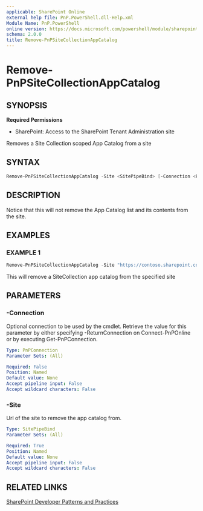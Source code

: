 ```yaml
---
applicable: SharePoint Online
external help file: PnP.PowerShell.dll-Help.xml
Module Name: PnP.PowerShell
online version: https://docs.microsoft.com/powershell/module/sharepoint-pnp/remove-pnpsitecollectionappcatalog
schema: 2.0.0
title: Remove-PnPSiteCollectionAppCatalog
---
```


# Remove-PnPSiteCollectionAppCatalog

## SYNOPSIS

**Required Permissions**

* SharePoint: Access to the SharePoint Tenant Administration site

Removes a Site Collection scoped App Catalog from a site

## SYNTAX

```powershell
Remove-PnPSiteCollectionAppCatalog -Site <SitePipeBind> [-Connection <PnPConnection>] [<CommonParameters>]
```

## DESCRIPTION
Notice that this will not remove the App Catalog list and its contents from the site.

## EXAMPLES

### EXAMPLE 1
```powershell
Remove-PnPSiteCollectionAppCatalog -Site "https://contoso.sharepoint.com/sites/FinanceTeamsite"
```

This will remove a SiteCollection app catalog from the specified site

## PARAMETERS

### -Connection
Optional connection to be used by the cmdlet. Retrieve the value for this parameter by either specifying -ReturnConnection on Connect-PnPOnline or by executing Get-PnPConnection.

```yaml
Type: PnPConnection
Parameter Sets: (All)

Required: False
Position: Named
Default value: None
Accept pipeline input: False
Accept wildcard characters: False
```

### -Site
Url of the site to remove the app catalog from.

```yaml
Type: SitePipeBind
Parameter Sets: (All)

Required: True
Position: Named
Default value: None
Accept pipeline input: False
Accept wildcard characters: False
```

## RELATED LINKS

[SharePoint Developer Patterns and Practices](https://aka.ms/sppnp)